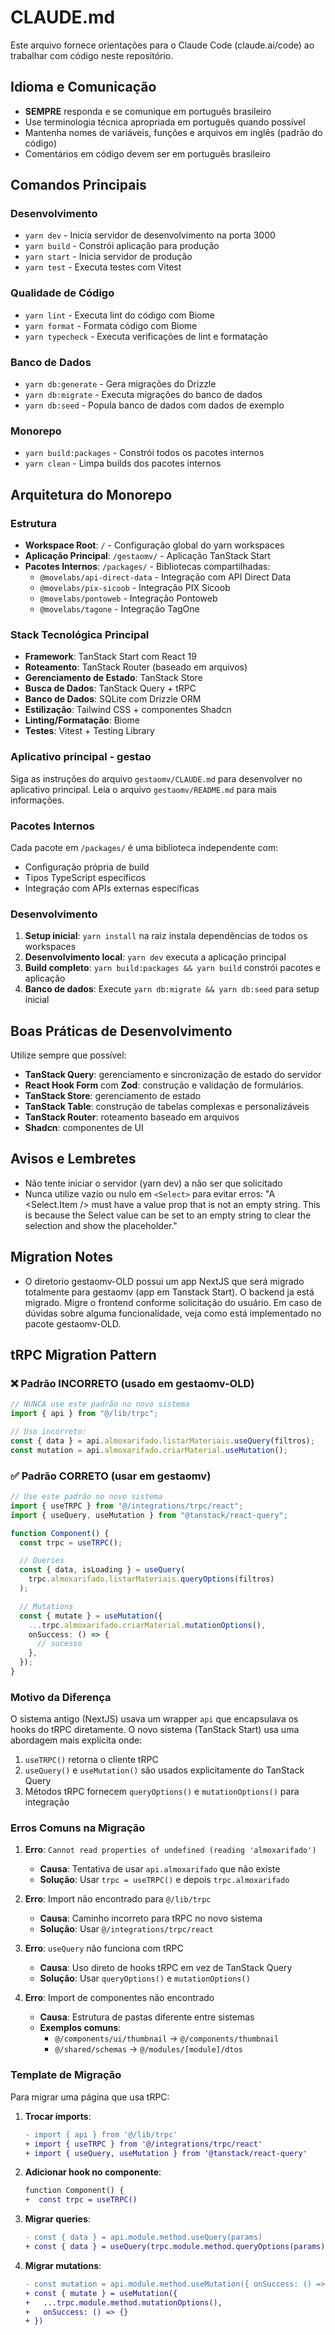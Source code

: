 # CLAUDE.md

Este arquivo fornece orientações para o Claude Code (claude.ai/code) ao trabalhar com código neste repositório.

## Idioma e Comunicação

- **SEMPRE** responda e se comunique em português brasileiro
- Use terminologia técnica apropriada em português quando possível
- Mantenha nomes de variáveis, funções e arquivos em inglês (padrão do código)
- Comentários em código devem ser em português brasileiro

## Comandos Principais

### Desenvolvimento

- `yarn dev` - Inicia servidor de desenvolvimento na porta 3000
- `yarn build` - Constrói aplicação para produção
- `yarn start` - Inicia servidor de produção
- `yarn test` - Executa testes com Vitest

### Qualidade de Código

- `yarn lint` - Executa lint do código com Biome
- `yarn format` - Formata código com Biome
- `yarn typecheck` - Executa verificações de lint e formatação

### Banco de Dados

- `yarn db:generate` - Gera migrações do Drizzle
- `yarn db:migrate` - Executa migrações do banco de dados
- `yarn db:seed` - Popula banco de dados com dados de exemplo

### Monorepo

- `yarn build:packages` - Constrói todos os pacotes internos
- `yarn clean` - Limpa builds dos pacotes internos

## Arquitetura do Monorepo

### Estrutura

- **Workspace Root**: `/` - Configuração global do yarn workspaces
- **Aplicação Principal**: `/gestaomv/` - Aplicação TanStack Start
- **Pacotes Internos**: `/packages/` - Bibliotecas compartilhadas:
  - `@movelabs/api-direct-data` - Integração com API Direct Data
  - `@movelabs/pix-sicoob` - Integração PIX Sicoob
  - `@movelabs/pontoweb` - Integração Pontoweb
  - `@movelabs/tagone` - Integração TagOne

### Stack Tecnológica Principal

- **Framework**: TanStack Start com React 19
- **Roteamento**: TanStack Router (baseado em arquivos)
- **Gerenciamento de Estado**: TanStack Store
- **Busca de Dados**: TanStack Query + tRPC
- **Banco de Dados**: SQLite com Drizzle ORM
- **Estilização**: Tailwind CSS + componentes Shadcn
- **Linting/Formatação**: Biome
- **Testes**: Vitest + Testing Library

### Aplicativo principal - gestao

Siga as instruções do arquivo `gestaomv/CLAUDE.md` para desenvolver no aplicativo principal. Leia o arquivo `gestaomv/README.md` para mais informações.

### Pacotes Internos

Cada pacote em `/packages/` é uma biblioteca independente com:

- Configuração própria de build
- Tipos TypeScript específicos
- Integração com APIs externas específicas

### Desenvolvimento

1. **Setup inicial**: `yarn install` na raiz instala dependências de todos os workspaces
2. **Desenvolvimento local**: `yarn dev` executa a aplicação principal
3. **Build completo**: `yarn build:packages && yarn build` constrói pacotes e aplicação
4. **Banco de dados**: Execute `yarn db:migrate && yarn db:seed` para setup inicial

## Boas Práticas de Desenvolvimento

Utilize sempre que possível:

- **TanStack Query**: gerenciamento e sincronização de estado do servidor
- **React Hook Form** com **Zod**: construção e validação de formulários.
- **TanStack Store**: gerenciamento de estado
- **TanStack Table**: construção de tabelas complexas e personalizáveis
- **TanStack Router**: roteamento baseado em arquivos
- **Shadcn**: componentes de UI

## Avisos e Lembretes

- Não tente iniciar o servidor (yarn dev) a não ser que solicitado
- Nunca utilize vazio ou nulo em `<Select>` para evitar erros: "A <Select.Item /> must have a value prop that is not an empty string. This is because the Select value can be set to an empty string to clear the selection and show the placeholder."

## Migration Notes

- O diretorio gestaomv-OLD possui um app NextJS que será migrado totalmente para gestaomv (app em Tanstack Start). O backend ja está migrado. Migre o frontend conforme solicitação do usuário. Em caso de dúvidas sobre alguma funcionalidade, veja como está implementado no pacote gestaomv-OLD.

## tRPC Migration Pattern

### ❌ Padrão INCORRETO (usado em gestaomv-OLD)

```typescript
// NUNCA use este padrão no novo sistema
import { api } from "@/lib/trpc";

// Uso incorreto:
const { data } = api.almoxarifado.listarMateriais.useQuery(filtros);
const mutation = api.almoxarifado.criarMaterial.useMutation();
```

### ✅ Padrão CORRETO (usar em gestaomv)

```typescript
// Use este padrão no novo sistema
import { useTRPC } from "@/integrations/trpc/react";
import { useQuery, useMutation } from "@tanstack/react-query";

function Component() {
  const trpc = useTRPC();

  // Queries
  const { data, isLoading } = useQuery(
    trpc.almoxarifado.listarMateriais.queryOptions(filtros)
  );

  // Mutations
  const { mutate } = useMutation({
    ...trpc.almoxarifado.criarMaterial.mutationOptions(),
    onSuccess: () => {
      // sucesso
    },
  });
}
```

### Motivo da Diferença

O sistema antigo (NextJS) usava um wrapper `api` que encapsulava os hooks do tRPC diretamente. O novo sistema (TanStack Start) usa uma abordagem mais explícita onde:

1. `useTRPC()` retorna o cliente tRPC
2. `useQuery()` e `useMutation()` são usados explicitamente do TanStack Query
3. Métodos tRPC fornecem `queryOptions()` e `mutationOptions()` para integração

### Erros Comuns na Migração

1. **Erro**: `Cannot read properties of undefined (reading 'almoxarifado')`
   - **Causa**: Tentativa de usar `api.almoxarifado` que não existe
   - **Solução**: Usar `trpc = useTRPC()` e depois `trpc.almoxarifado`

2. **Erro**: Import não encontrado para `@/lib/trpc`
   - **Causa**: Caminho incorreto para tRPC no novo sistema
   - **Solução**: Usar `@/integrations/trpc/react`

3. **Erro**: `useQuery` não funciona com tRPC
   - **Causa**: Uso direto de hooks tRPC em vez de TanStack Query
   - **Solução**: Usar `queryOptions()` e `mutationOptions()`

4. **Erro**: Import de componentes não encontrado
   - **Causa**: Estrutura de pastas diferente entre sistemas
   - **Exemplos comuns**:
     - `@/components/ui/thumbnail` → `@/components/thumbnail`
     - `@/shared/schemas` → `@/modules/[module]/dtos`

### Template de Migração

Para migrar uma página que usa tRPC:

1. **Trocar imports**:

   ```diff
   - import { api } from '@/lib/trpc'
   + import { useTRPC } from '@/integrations/trpc/react'
   + import { useQuery, useMutation } from '@tanstack/react-query'
   ```

2. **Adicionar hook no componente**:

   ```diff
   function Component() {
   +  const trpc = useTRPC()
   ```

3. **Migrar queries**:

   ```diff
   - const { data } = api.module.method.useQuery(params)
   + const { data } = useQuery(trpc.module.method.queryOptions(params))
   ```

4. **Migrar mutations**:
   ```diff
   - const mutation = api.module.method.useMutation({ onSuccess: () => {} })
   + const { mutate } = useMutation({
   +   ...trpc.module.method.mutationOptions(),
   +   onSuccess: () => {}
   + })
   ```
